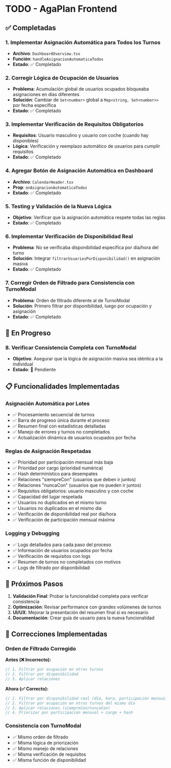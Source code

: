 # TODO - AgaPlan Frontend

## ✅ Completadas

### 1. Implementar Asignación Automática para Todos los Turnos
- **Archivo**: `DashboardOverview.tsx`
- **Función**: `handleAsignacionAutomaticaTodos`
- **Estado**: ✅ Completado

### 2. Corregir Lógica de Ocupación de Usuarios
- **Problema**: Acumulación global de usuarios ocupados bloqueaba asignaciones en días diferentes
- **Solución**: Cambiar de `Set<number>` global a `Map<string, Set<number>>` por fecha específica
- **Estado**: ✅ Completado

### 3. Implementar Verificación de Requisitos Obligatorios
- **Requisitos**: Usuario masculino y usuario con coche (cuando hay disponibles)
- **Lógica**: Verificación y reemplazo automático de usuarios para cumplir requisitos
- **Estado**: ✅ Completado

### 4. Agregar Botón de Asignación Automática en Dashboard
- **Archivo**: `CalendarHeader.tsx`
- **Prop**: `onAsignacionAutomaticaTodos`
- **Estado**: ✅ Completado

### 5. Testing y Validación de la Nueva Lógica
- **Objetivo**: Verificar que la asignación automática respete todas las reglas
- **Estado**: ✅ Completado

### 6. Implementar Verificación de Disponibilidad Real
- **Problema**: No se verificaba disponibilidad específica por día/hora del turno
- **Solución**: Integrar `filtrarUsuariosPorDisponibilidad()` en asignación masiva
- **Estado**: ✅ Completado

### 7. Corregir Orden de Filtrado para Consistencia con TurnoModal
- **Problema**: Orden de filtrado diferente al de TurnoModal
- **Solución**: Primero filtrar por disponibilidad, luego por ocupación y asignación
- **Estado**: ✅ Completado

## 🔄 En Progreso

### 8. Verificar Consistencia Completa con TurnoModal
- **Objetivo**: Asegurar que la lógica de asignación masiva sea idéntica a la individual
- **Estado**: 🔄 Pendiente

## 📋 Funcionalidades Implementadas

### Asignación Automática por Lotes
- ✅ Procesamiento secuencial de turnos
- ✅ Barra de progreso única durante el proceso
- ✅ Resumen final con estadísticas detalladas
- ✅ Manejo de errores y turnos no completados
- ✅ Actualización dinámica de usuarios ocupados por fecha

### Reglas de Asignación Respetadas
- ✅ Prioridad por participación mensual más baja
- ✅ Prioridad por cargo (prioridad numérica)
- ✅ Hash determinístico para desempates
- ✅ Relaciones "siempreCon" (usuarios que deben ir juntos)
- ✅ Relaciones "nuncaCon" (usuarios que no pueden ir juntos)
- ✅ Requisitos obligatorios: usuario masculino y con coche
- ✅ Capacidad del lugar respetada
- ✅ Usuarios no duplicados en el mismo turno
- ✅ Usuarios no duplicados en el mismo día
- ✅ Verificación de disponibilidad real por día/hora
- ✅ Verificación de participación mensual máxima

### Logging y Debugging
- ✅ Logs detallados para cada paso del proceso
- ✅ Información de usuarios ocupados por fecha
- ✅ Verificación de requisitos con logs
- ✅ Resumen de turnos no completados con motivos
- ✅ Logs de filtrado por disponibilidad

## 🚀 Próximos Pasos

1. **Validación Final**: Probar la funcionalidad completa para verificar consistencia
2. **Optimización**: Revisar performance con grandes volúmenes de turnos
3. **UI/UX**: Mejorar la presentación del resumen final si es necesario
4. **Documentación**: Crear guía de usuario para la nueva funcionalidad

## 🔧 Correcciones Implementadas

### Orden de Filtrado Corregido
**Antes (❌ Incorrecto):**
```typescript
// 1. Filtrar por ocupación en otros turnos
// 2. Filtrar por disponibilidad
// 3. Aplicar relaciones
```

**Ahora (✅ Correcto):**
```typescript
// 1. Filtrar por disponibilidad real (día, hora, participación mensual)
// 2. Filtrar por ocupación en otros turnos del mismo día
// 3. Aplicar relaciones (siempreCon/nuncaCon)
// 4. Priorizar por participación mensual + cargo + hash
```

### Consistencia con TurnoModal
- ✅ Mismo orden de filtrado
- ✅ Misma lógica de priorización
- ✅ Mismo manejo de relaciones
- ✅ Misma verificación de requisitos
- ✅ Misma función de disponibilidad
